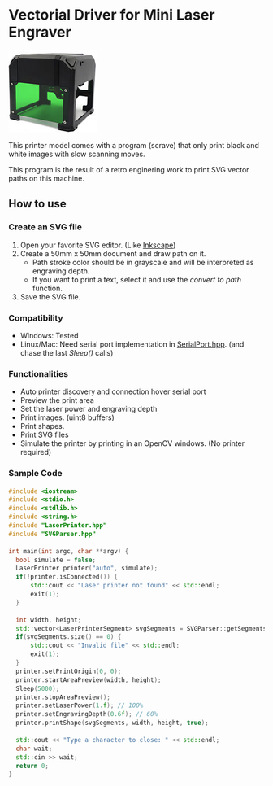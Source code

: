 # Vectorial Driver for Mini Laser Engraver
![](printer.png)

This printer model comes with a program (scrave) that only print black and white images with slow scanning moves.

This program is the result of a retro enginering work to print SVG vector paths on this machine.

## How to use

### Create an SVG file
1. Open your favorite SVG editor. (Like [Inkscape](http://inkscape.org/))
2. Create a 50mm x 50mm document and draw path on it.
    - Path stroke color should be in grayscale and will be interpreted as engraving depth.
    - If you want to print a text, select it and use the _convert to path_ function.
3. Save the SVG file.

### Compatibility
- Windows: Tested
- Linux/Mac: Need serial port implementation in [SerialPort.hpp](https://github.com/nesnes/VectorialLaserEngraver/blob/master/include/SerialPort.hpp). (and chase the last _Sleep()_ calls)

### Functionalities
- Auto printer discovery and connection hover serial port
- Preview the print area
- Set the laser power and engraving depth
- Print images. (uint8 buffers)
- Print shapes.
- Print SVG files
- Simulate the printer by printing in an OpenCV windows. (No printer required)

### Sample Code
```cpp
#include <iostream>
#include <stdio.h>
#include <stdlib.h>
#include <string.h>
#include "LaserPrinter.hpp"
#include "SVGParser.hpp"

int main(int argc, char **argv) {
  bool simulate = false;
  LaserPrinter printer("auto", simulate);
  if(!printer.isConnected()) {
      std::cout << "Laser printer not found" << std::endl;
      exit(1);
  }

  int width, height;
  std::vector<LaserPrinterSegment> svgSegments = SVGParser::getSegments("github.svg", width, height);
  if(svgSegments.size() == 0) {
      std::cout << "Invalid file" << std::endl;
      exit(1);
  }
  printer.setPrintOrigin(0, 0);
  printer.startAreaPreview(width, height);
  Sleep(5000);
  printer.stopAreaPreview();
  printer.setLaserPower(1.f); // 100%
  printer.setEngravingDepth(0.6f); // 60%
  printer.printShape(svgSegments, width, height, true);

  std::cout << "Type a character to close: " << std::endl;
  char wait;
  std::cin >> wait;
  return 0;
}
```
